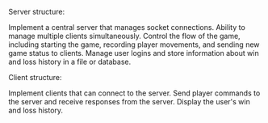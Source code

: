 Server structure:

Implement a central server that manages socket connections.
Ability to manage multiple clients simultaneously.
Control the flow of the game, including starting the game, recording player movements, and sending new game status to clients.
Manage user logins and store information about win and loss history in a file or database.

Client structure:

Implement clients that can connect to the server.
Send player commands to the server and receive responses from the server.
Display the user's win and loss history.
